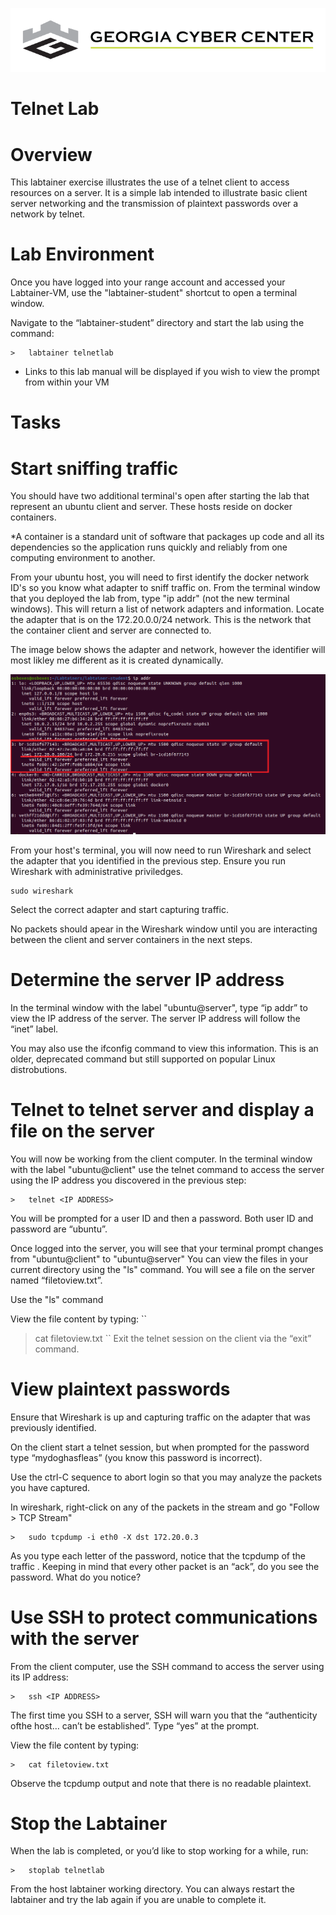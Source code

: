 ![](media/b80e0eacca6dad9d42b5dc3545946591.png)

Telnet Lab
=================================

Overview
========

This labtainer exercise illustrates the use of a telnet client to access
resources on a server. It is a simple lab intended to illustrate basic client
server networking and the transmission of plaintext passwords over a network by
telnet.

Lab Environment
===============

Once you have logged into your range account and accessed your Labtainer-VM,
use the "labtainer-student" shortcut to open a terminal window.

Navigate to the “labtainer-student” directory and start the lab using the
command:

~~~~~~~~~~~~~~~~~~~~~~~~~~~~~~~~~~~~~~~~~~~~~~~~~~~~~~~~~~~~~~~~~~~~~~~~~~~~~~~~
>   labtainer telnetlab
~~~~~~~~~~~~~~~~~~~~~~~~~~~~~~~~~~~~~~~~~~~~~~~~~~~~~~~~~~~~~~~~~~~~~~~~~~~~~~~~

-   Links to this lab manual will be displayed if you wish to view the prompt
    from within your VM

Tasks
=====

Start sniffing traffic
=====

You should have two additional terminal's open after starting the lab that represent an ubuntu client and server. These hosts reside on docker containers.

*A container is a standard unit of software that packages up code and all its dependencies so the application runs quickly and reliably from one computing environment to another.

From your ubuntu host, you will need to first identify the docker network ID's so you know what adapter to sniff traffic on. From the terminal window that you deployed the lab from, type "ip addr" (not the new terminal windows).  This will return a list of network adapters and information.  Locate the adapter that is on the 172.20.0.0/24 network.  This is the network that the container client and server are connected to. 

The image below shows the adapter and network, however the identifier will most likley me different as it is created dynamically.

![](media\adapter.PNG)

From your host's terminal, you will now need to run Wireshark and select the adapter that you identified in the previous step.  Ensure you run Wireshark with administrative priviledges. 

```
sudo wireshark

```

Select the correct adapter and start capturing traffic.

No packets should apear in the Wireshark window until you are interacting between the client and server containers in the next steps.


Determine the server IP address
=====

In the terminal window with the label "ubuntu@server", type “ip addr” to view the IP address of the server. The
server IP address will follow the “inet” label.

You may also use the ifconfig command to view this information. This is an older, deprecated command but still supported on popular Linux distrobutions.

Telnet to telnet server and display a file on the server
=====

You will now be working from the client computer. In the terminal window with the label "ubuntu@client" use the telnet command to access the server using the IP
address you discovered in the previous step:

```
>   telnet <IP ADDRESS>
```

You will be prompted for a user ID and then a password. Both user ID and password are “ubuntu”.

Once logged into the server, you will see that your terminal prompt changes from "ubuntu@client" to "ubuntu@server" You can view the files in your current directory using the "ls" command. You will see a file on the server named “filetoview.txt”. 

Use the "ls" command 

View the file content by typing:
``
>   cat filetoview.txt
``
Exit the telnet session on the client via the “exit” command.

View plaintext passwords
=====

Ensure that Wireshark is up and capturing traffic on the adapter that was previously identified. 

On the client start a telnet session, but when prompted for the password type “mydoghasfleas” (you know this password is incorrect).

Use the ctrl-C sequence to abort login so that you may analyze the packets you have captured.

In wireshark, right-click on any of the packets in the stream and go "Follow > TCP Stream"



```
>   sudo tcpdump -i eth0 -X dst 172.20.0.3
```

As you type each letter of the password, notice that the tcpdump of the traffic . Keeping in mind that every other packet is an “ack”, do you see the password. What do you notice?

Use SSH to protect communications with the server
=====

From the client computer, use the SSH command to access the server using its IP
address:
```
>   ssh <IP ADDRESS>
```
The first time you SSH to a server, SSH will warn you that the “authenticity ofthe host… can’t be established”. Type “yes” at the prompt.

View the file content by typing:
```
>   cat filetoview.txt
```

Observe the tcpdump output and note that there is no readable plaintext.

Stop the Labtainer
==================

When the lab is completed, or you’d like to stop working for a while, run:
```
>   stoplab telnetlab
```
From the host labtainer working directory. You can always restart the labtainer
and try the lab again if you are unable to complete it. 
